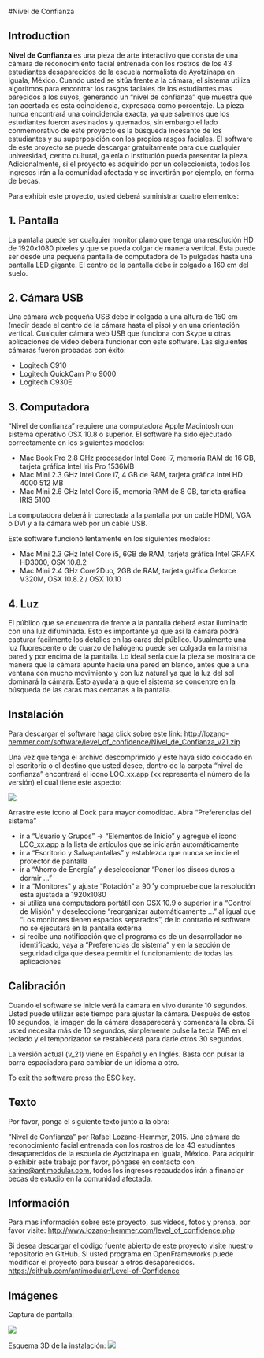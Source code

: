 #Nivel de Confianza


## Introduction
**Nivel de Confianza** es una pieza de arte interactivo que consta de una cámara de reconocimiento facial entrenada con los rostros de los 43 estudiantes desaparecidos de la escuela normalista de Ayotzinapa en Iguala, México. Cuando usted se sitúa frente a la cámara, el sistema utiliza algoritmos para encontrar los rasgos faciales de los estudiantes mas parecidos a los suyos, generando un “nivel de confianza” que muestra que tan acertada es esta coincidencia, expresada como porcentaje. La pieza nunca encontrará una coincidencia exacta, ya que sabemos que los estudiantes fueron asesinados y quemados, sin embargo el lado conmemorativo de este proyecto es la búsqueda incesante de los estudiantes y su superposición con los propios rasgos faciales. El software de este proyecto se puede descargar gratuitamente para que cualquier universidad, centro cultural, galería o institución pueda presentar la pieza. Adicionalmente, si el proyecto es adquirido por un coleccionista, todos los ingresos irán a la comunidad afectada y se invertirán por ejemplo, en forma de becas.

Para exhibir este proyecto, usted deberá suministrar cuatro elementos:


## 1. Pantalla
La pantalla puede ser cualquier monitor plano que tenga una resolución HD de 1920x1080 píxeles y que se pueda colgar de manera vertical. Esta puede ser desde una pequeña pantalla de computadora de 15 pulgadas hasta una pantalla LED gigante. El centro de la pantalla debe ir colgado a 160 cm del suelo.

## 2. Cámara USB
Una cámara web pequeña USB debe ir colgada a una altura de 150 cm (medir desde el centro de la cámara hasta el piso) y en una orientación vertical. Cualquier cámara web USB que funciona con Skype u otras aplicaciones de vídeo deberá funcionar con este software. Las siguientes cámaras fueron probadas con éxito:
- Logitech C910
- Logitech QuickCam Pro 9000
- Logitech C930E

## 3. Computadora
“Nivel de confianza” requiere una computadora Apple Macintosh con sistema operativo OSX 10.8 o superior. El software ha sido ejecutado correctamente en los siguientes modelos:
- Mac Book Pro 2.8 GHz procesador Intel Core i7, memoria RAM de 16 GB, tarjeta gráfica Intel Iris Pro 1536MB
- Mac Mini 2.3 GHz Intel Core i7, 4 GB de RAM, tarjeta gráfica Intel HD 4000 512 MB
- Mac Mini 2.6 GHz Intel Core i5, memoria RAM de 8 GB, tarjeta gráfica IRIS 5100

La computadora deberá ir conectada a la pantalla por un cable HDMI, VGA o DVI y a la cámara web por un cable USB.

Este software funcionó lentamente en los siguientes modelos:
- Mac Mini 2.3 GHz Intel Core i5, 6GB de RAM, tarjeta gráfica Intel GRAFX HD3000, OSX 10.8.2
- Mac Mini 2.4 GHz Core2Duo, 2GB de RAM, tarjeta gráfica Geforce V320M, OSX 10.8.2 / OSX 10.10

## 4. Luz
El público que se encuentra de frente a la pantalla deberá estar iluminado con una luz difuminada. Esto es importante ya que así la cámara podrá capturar facilmente los detalles en las caras del público. Usualmente una luz fluorescente o de cuarzo de halógeno puede ser colgada en la misma pared y por encima de la pantalla. Lo ideal sería que la pieza se mostrará de manera que la cámara apunte hacia una pared en blanco, antes que a una ventana con mucho movimiento y con luz natural ya que la luz del sol dominará la cámara. Esto ayudará a que el sistema se concentre en la búsqueda de las caras mas cercanas a la pantalla.

## Instalación
Para descargar el software haga click sobre este link: 
<http://lozano-hemmer.com/software/level_of_confidence/Nivel_de_Confianza_v21.zip>

Una vez que tenga el archivo descomprimido y este haya sido colocado en el escritorio o el destino que usted desee, dentro de la carpeta “nivel de confianza” encontrará el icono LOC_xx.app (xx representa el número de la versión) el cual tiene este aspecto:

![](https://github.com/antimodular/Level-of-Confidence/blob/master/images/icon_small.png)

Arrastre este icono al Dock para mayor comodidad. Abra “Preferencias del sistema”
- ir a “Usuario y Grupos” -> “Elementos de Inicio” y agregue el icono LOC_xx.app a la
lista de artículos que se iniciarán automáticamente
- ir a “Escritorio y Salvapantallas” y establezca que nunca se inicie el protector de pantalla
- ir a “Ahorro de Energía” y deseleccionar “Poner los discos duros a dormir ...”
- ir a “Monitores” y ajuste “Rotación” a 90 ̊ y compruebe que la resolución esta ajustada a 1920x1080
- si utiliza una computadora portátil con OSX 10.9 o superior ir a “Control de Misión” y deseleccione “reorganizar automáticamente ...” al igual que “Los monitores tienen espacios separados”, de lo contrario el software no se ejecutará en la pantalla externa
- si recibe una notificación que el programa es de un desarrollador no identificado, vaya a “Preferencias de sistema” y en la sección de seguridad diga que desea permitir el funcionamiento de todas las aplicaciones

## Calibración
Cuando el software se inicie verá la cámara en vivo durante 10 segundos. Usted puede utilizar este tiempo para ajustar la cámara. Después de estos 10 segundos, la imagen de la cámara desaparecerá y comenzará la obra. Si usted necesita más de 10 segundos, simplemente pulse la tecla TAB en el teclado y el temporizador se restablecerá para darle otros 30 segundos.

La versión actual (v_21) viene en Español y en Inglés. Basta con pulsar la barra espaciadora para cambiar de un idioma a otro.

To exit the software press the ESC key.

## Texto
Por favor, ponga el siguiente texto junto a la obra:

“Nivel de Confianza” por Rafael Lozano-Hemmer, 2015. Una cámara de reconocimiento facial entrenada con los rostros de los 43 estudiantes desaparecidos de la escuela de Ayotzinapa en Iguala, México. Para adquirir o exhibir este trabajo por favor, póngase en contacto con <karine@antimodular.com>, todos los ingresos recaudados irán a financiar becas de estudio en la comunidad afectada.


## Información
Para mas información sobre este proyecto, sus videos, fotos y prensa, por favor visite:
<http://www.lozano-hemmer.com/level_of_confidence.php>

Si desea descargar el código fuente abierto de este proyecto visite nuestro repositorio en GitHub. Si usted programa en OpenFrameworks puede modificar el proyecto para buscar a otros desaparecidos.
<https://github.com/antimodular/Level-of-Confidence>

## Imágenes
Captura de pantalla:

![](https://raw.githubusercontent.com/antimodular/Level-of-Confidence/master/images/Screen_Shot.png)

Esquema 3D de la instalación:
![](https://raw.githubusercontent.com/antimodular/Level-of-Confidence/master/images/3d_model.png)